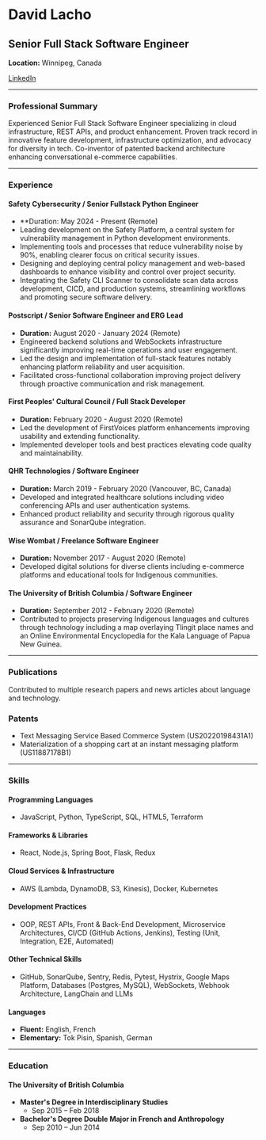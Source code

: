 # David Lacho

## Senior Full Stack Software Engineer
**Location:** Winnipeg, Canada

[LinkedIn](https://www.linkedin.com/in/david-lacho)  

---

### Professional Summary
Experienced Senior Full Stack Software Engineer specializing in cloud infrastructure, REST APIs, and product enhancement. Proven track record in innovative feature development, infrastructure optimization, and advocacy for diversity in tech. Co-inventor of patented backend architecture enhancing conversational e-commerce capabilities.

---

### Experience


#### Safety Cybersecurity / Senior Fullstack Python Engineer
- **Duration: May 2024 - Present (Remote)
-  Leading development on the Safety Platform, a central system for vulnerability management in Python development environments.
- Implementing tools and processes that reduce vulnerability noise by 90%, enabling clearer focus on critical security issues.
- Designing and deploying central policy management and web-based dashboards to enhance visibility and control over project security.
- Integrating the Safety CLI Scanner to consolidate scan data across development, CICD, and production systems, streamlining workflows and promoting secure software delivery.

#### Postscript / Senior Software Engineer and ERG Lead
- **Duration:** August 2020 - January 2024 (Remote)
- Engineered backend solutions and WebSockets infrastructure significantly improving real-time operations and user engagement.
- Led the design and implementation of full-stack features notably enhancing platform reliability and user acquisition.
- Facilitated cross-functional collaboration improving project delivery through proactive communication and risk management.

#### First Peoples' Cultural Council / Full Stack Developer
- **Duration:** February 2020 - August 2020 (Remote)
- Led the development of FirstVoices platform enhancements improving usability and extending functionality.
- Implemented developer tools and best practices elevating code quality and maintainability.

#### QHR Technologies / Software Engineer
- **Duration:** March 2019 - February 2020 (Vancouver, BC, Canada)
- Developed and integrated healthcare solutions including video conferencing APIs and user authentication systems.
- Enhanced product reliability and security through rigorous quality assurance and SonarQube integration.

#### Wise Wombat / Freelance Software Engineer
- **Duration:** November 2017 - August 2020 (Remote)
- Developed digital solutions for diverse clients including e-commerce platforms and educational tools for Indigenous communities.

#### The University of British Columbia / Software Engineer
- **Duration:** September 2012 - February 2020 (Remote)
- Contributed to projects preserving Indigenous languages and cultures through technology including a map overlaying Tlingit place names and an Online Environmental Encyclopedia for the Kala Language of Papua New Guinea.

---

### Publications
Contributed to multiple research papers and news articles about language and technology.

### Patents
- Text Messaging Service Based Commerce System (US20220198431A1)
- Materialization of a shopping cart at an instant messaging platform (US11887178B1)

---

### Skills

#### Programming Languages

- JavaScript, Python, TypeScript, SQL, HTML5, Terraform

#### Frameworks & Libraries

- React, Node.js, Spring Boot, Flask, Redux

#### Cloud Services & Infrastructure

- AWS (Lambda, DynamoDB, S3, Kinesis), Docker, Kubernetes

#### Development Practices

- OOP, REST APIs, Front & Back-End Development, Microservice Architectures, CI/CD (GitHub Actions, Jenkins), Testing (Unit, Integration, E2E, Automated)

#### Other Technical Skills

- GitHub, SonarQube, Sentry, Redis, Pytest, Hystrix, Google Maps Platform, Databases (Postgres, MySQL), WebSockets, Webhook Architecture, LangChain and LLMs

#### Languages

- **Fluent:** English, French
- **Elementary:** Tok Pisin, Spanish, German


---

### Education

#### The University of British Columbia
- **Master's Degree in Interdisciplinary Studies**
  - Sep 2015 – Feb 2018
- **Bachelor's Degree Double Major in French and Anthropology**
  - Sep 2010 – Jun 2014
